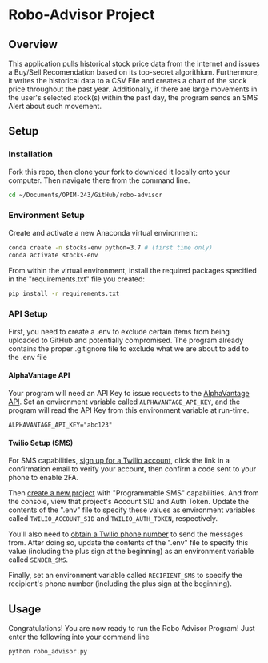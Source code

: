 # Robo-Advisor Project

## Overview

This application pulls historical stock price data from the internet and issues a Buy/Sell Recomendation based on its top-secret algorithium.  Furthermore, it writes the historical data to a CSV File and creates a chart of the stock price throughout the past year.  Additionally, if there are large movements in the user's selected stock(s) within the past day, the program sends an SMS Alert about such movement.

## Setup

### Installation

Fork this repo, then clone your fork to download it locally onto your computer.  Then navigate there from the command line.

```sh
cd ~/Documents/OPIM-243/GitHub/robo-advisor
```

### Environment Setup

Create and activate a new Anaconda virtual environment:

```sh
conda create -n stocks-env python=3.7 # (first time only)
conda activate stocks-env
```

From within the virtual environment, install the required packages specified in the "requirements.txt" file you created:

```sh
pip install -r requirements.txt
```

### API Setup

First, you need to create a .env to exclude certain items from being uploaded to GitHub and potentially compromised.  The program already contains the proper .gitignore file to exclude what we are about to add to the .env file

#### AlphaVantage API

Your program will need an API Key to issue requests to the [AlphaVantage API](https://www.alphavantage.co).  Set an environment variable called `ALPHAVANTAGE_API_KEY`, and the program will read the API Key from this environment variable at run-time.

```
ALPHAVANTAGE_API_KEY="abc123"
```

#### Twilio Setup (SMS)

For SMS capabilities, [sign up for a Twilio account](https://www.twilio.com/try-twilio), click the link in a confirmation email to verify your account, then confirm a code sent to your phone to enable 2FA.

Then [create a new project](https://www.twilio.com/console/projects/create) with "Programmable SMS" capabilities. And from the console, view that project's Account SID and Auth Token. Update the contents of the ".env" file to specify these values as environment variables called `TWILIO_ACCOUNT_SID` and `TWILIO_AUTH_TOKEN`, respectively.

You'll also need to [obtain a Twilio phone number](https://www.twilio.com/console/sms/getting-started/build) to send the messages from. After doing so, update the contents of the ".env" file to specify this value (including the plus sign at the beginning) as an environment variable called `SENDER_SMS`.

Finally, set an environment variable called `RECIPIENT_SMS` to specify the recipient's phone number (including the plus sign at the beginning).

## Usage

Congratulations!  You are now ready to run the Robo Advisor Program!  Just enter the following into your command line

```sh
python robo_advisor.py
```